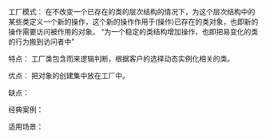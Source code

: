 工厂模式：
    在不改变一个已存在的类的层次结构的情况下，为这个层次结构中的某些类定义一个新的操作，这个新的操作作用于(操作)已存在的类对象，也即新的操作需要访问被作用的对象。
    “为一个稳定的类结构增加操作，也即把易变化的类的行为搬到访问者中”

特点：
    工厂类包含而来逻辑判断，根据客户的选择动态实例化相关的类。

优点：
    把对象的创建集中放在工厂中。

缺点：
    

经典案例：
    

适用场景：
    